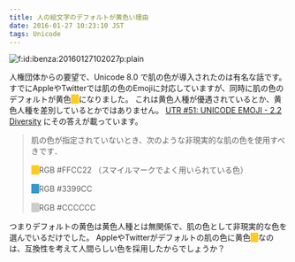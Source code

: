 ```yaml
---
title: 人の絵文字のデフォルトが黄色い理由
date: 2016-01-27 10:23:10 JST
tags: Unicode
---
```


<span itemscope itemtype="http://schema.org/Photograph"><img src="//cdn-ak.f.st-hatena.com/images/fotolife/i/ibenza/20160127/20160127102027.png" alt="f:id:ibenza:20160127102027p:plain" title="f:id:ibenza:20160127102027p:plain" class="hatena-fotolife" itemprop="image"></span>

人権団体からの要望で、Unicode 8.0 で肌の色が導入されたのは有名な話です。
すでにAppleやTwitterでは肌の色のEmojiに対応していますが、同時に肌の色のデフォルトが黄色<span style="background-color:#FFCC22">　</span>になりました。
これは黄色人種が優遇されているとか、黄色人種を差別しているとかではありません。
[UTR #51: UNICODE EMOJI - 2.2 Diversity](http://unicode.org/reports/tr51/#Diversity) にその答えが載っています。

> 肌の色が指定されていないとき、次のような非現実的な肌の色を使用すべきです．
> 
> <span style="background-color:#FFCC22">　</span>RGB #FFCC22 （スマイルマークでよく用いられている色）
> 
> <span style="background-color:#3399CC">　</span>RGB #3399CC
> 
> <span style="background-color:#CCCCCC">　</span>RGB #CCCCCC
> 

つまりデフォルトの黄色は黄色人種とは無関係で、肌の色として非現実的な色を選んでいるだけでした。
AppleやTwitterがデフォルトの肌の色に黄色<span style="background-color:#FFCC22">　</span>なのは、互換性を考えて人間らしい色を採用したからでしょうか？

